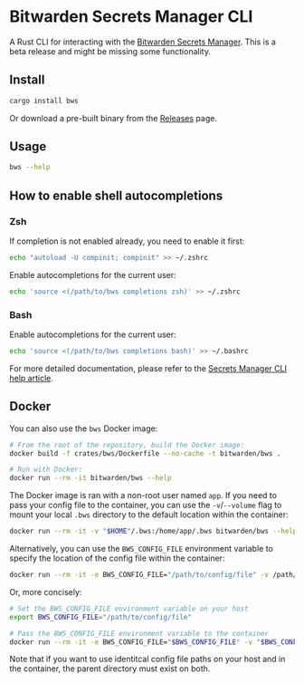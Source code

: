 # Bitwarden Secrets Manager CLI

A Rust CLI for interacting with the
[Bitwarden Secrets Manager](https://bitwarden.com/products/secrets-manager/). This is a beta release
and might be missing some functionality.

## Install

```bash
cargo install bws
```

Or download a pre-built binary from the [Releases](https://github.com/bitwarden/sdk/releases) page.

## Usage

```bash
bws --help
```

## How to enable shell autocompletions

### Zsh

If completion is not enabled already, you need to enable it first:

```zsh
echo "autoload -U compinit; compinit" >> ~/.zshrc
```

Enable autocompletions for the current user:

```zsh
echo 'source <(/path/to/bws completions zsh)' >> ~/.zshrc
```

### Bash

Enable autocompletions for the current user:

```zsh
echo 'source <(/path/to/bws completions bash)' >> ~/.bashrc
```

For more detailed documentation, please refer to the
[Secrets Manager CLI help article](https://bitwarden.com/help/secrets-manager-cli/).

## Docker

You can also use the `bws` Docker image:

<!-- TODO: remove the build step once the Docker image is published to the Docker Hub -->

```bash
# From the root of the repository, build the Docker image:
docker build -f crates/bws/Dockerfile --no-cache -t bitwarden/bws .

# Run with Docker:
docker run --rm -it bitwarden/bws --help
```

The Docker image is ran with a non-root user named `app`. If you need to pass your config file to
the container, you can use the `-v`/`--volume` flag to mount your local `.bws` directory to the
default location within the container:

```bash
docker run --rm -it -v "$HOME"/.bws:/home/app/.bws bitwarden/bws --help
```

Alternatively, you can use the `BWS_CONFIG_FILE` environment variable to specify the location of the
config file within the container:

```bash
docker run --rm -it -e BWS_CONFIG_FILE="/path/to/config/file" -v /path/to/config/file:"$BWS_CONFIG_FILE" bitwarden/bws --help
```

Or, more concisely:

```bash
# Set the BWS_CONFIG_FILE environment variable on your host
export BWS_CONFIG_FILE="/path/to/config/file"

# Pass the BWS_CONFIG_FILE environment variable to the container
docker run --rm -it -e BWS_CONFIG_FILE="$BWS_CONFIG_FILE" -v "$BWS_CONFIG_FILE":"$BWS_CONFIG_FILE" bitwarden/bws --help
```

Note that if you want to use identitcal config file paths on your host and in the container, the
parent directory must exist on both.
